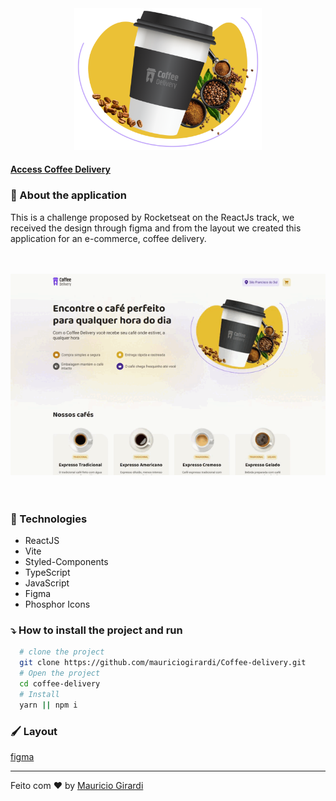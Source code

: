 <div align="center">
  <img src="src/assets/cup-coffee.svg" width="300">
</div>

#### [Access Coffee Delivery](https://coffee-delivery-mg.vercel.app/)

### :hammer: About the application

This is a challenge proposed by Rocketseat on the ReactJs track, we received the design through figma and from the layout we created this application for an e-commerce, coffee delivery.

</br>
</br>
<div align="center">
  <img src=".github/coffeeDelivery.gif" >
</div>
</br>
</br>

### :rocket: Technologies

- ReactJS
- Vite
- Styled-Components
- TypeScript
- JavaScript
- Figma
- Phosphor Icons

### :arrow_heading_down: How to install the project and run

```bash
  # clone the project
  git clone https://github.com/mauriciogirardi/Coffee-delivery.git
  # Open the project
  cd coffee-delivery
  # Install
  yarn || npm i
```

### :paintbrush: Layout

[figma](<https://www.figma.com/file/SVUGdyBwax2hQfav02cB8J/Coffee-Delivery-(Copy)?node-id=2%3A1550>)

---

Feito com :heart: by [Mauricio Girardi](https://www.linkedin.com/in/mauricio-girardi)

